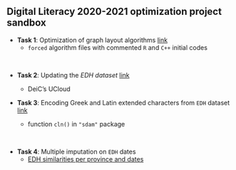 
## Digital Literacy 2020-2021 optimization project sandbox


- **Task 1**: Optimization of graph layout algorithms [link](https://github.com/mplex/optimize/blob/master/code/forced.R)
   + `forced` algorithm files with commented `R` and `C++` initial codes

<br />

- **Task 2**: Updating the _EDH dataset_ [link](https://github.com/mplex/optimize/blob/master/tasks/UpdateEDH.md)
   + DeiC’s UCloud
   
   
- **Task 3**: Encoding Greek and Latin extended characters from `EDH` dataset [link](https://sdam-au.github.io/sdam/articles/Encoding.html)
   + function `cln()` in `"sdam"` package

<br />

- **Task 4**: Multiple imputation on `EDH` dates
   + [EDH similarities per province and dates](https://htmlpreview.github.io/?https://github.com/mplex/optimize/blob/master/tasks/EDHSimilarityProvinceDates.html)

<br />


